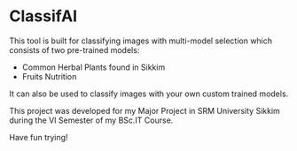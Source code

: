 # ClassifAI

This tool is built for classifying images with multi-model selection which consists of two pre-trained models:
 - Common Herbal Plants found in Sikkim
 - Fruits Nutrition

It can also be used to classify images with your own custom trained models.

This project was developed for my Major Project in SRM University Sikkim during the VI Semester of my BSc.IT Course.

Have fun trying!
